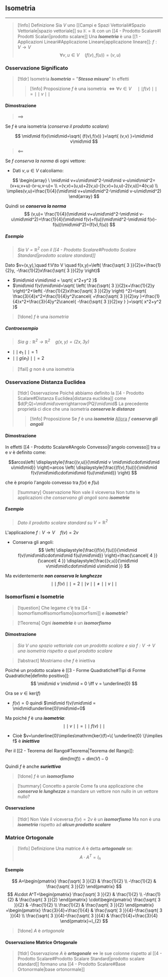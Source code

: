 ## Isometria
---
>[!info] Definizione
>Sia $V$ uno [[Campi e Spazi Vettoriali#Spazio Vettoriale|spazio vettoriale]] su $\mathbb{K}=\mathbb{R}$ con un [[4 - Prodotto Scalare#I Prodotti Scalari|prodotto scalare]]
>Una ***Isometria*** è una [[1 - Applicazioni Lineari#Applicazione Lineare|applicazione lineare]]: $f:V\to V$
>$$\forall v,u \in V\quad (f(v),f(u))=(v,u)$$

### Osservazione Significato
>[!tldr] Isometria
>***Isometria*** $=$ "***Stessa misura***"
>In effetti
>>[!info] Proposizione
>>$f$ è una isometria $\iff \forall v\in V\quad \mid\mid f(v)\mid\mid=\mid\mid v\mid\mid$

#### Dimostrazione
>$\implies$

Se $f$ è una isometria (*conserva il prodotto scalare*)

$$
\mid\mid f(v)\mid\mid=\sqrt{ (f(v),f(v)) }=\sqrt{ (v,v) }=\mid\mid v\mid\mid
$$
> $\impliedby$

Se $f$ *conserva la norma* di ogni vettore:
- Dati $v,u\in V$ calcoliamo:

$$
\begin{array}
\ \mid\mid v+u\mid\mid^2-\mid\mid v-u\mid\mid^2=(v+u,v+u)-(v-u,v-u)= \\
=(v,v)+(u,u)+2(v,u)-[(v,v)+(u,u)-2(v,u)]=4(v,u) \\
\implies(v,u)=\frac{1}{4}(\mid\mid v+u\mid\mid^2-\mid\mid v-u\mid\mid^2)
\end{array}
$$

Quindi se ***conserva la norma***
$$
(v,u)= \frac{1}{4}(\mid\mid v+u\mid\mid^2-\mid\mid v-u\mid\mid^2)=\frac{1}{4}(\mid\mid f(v)+f(u))\mid\mid^2-\mid\mid f(v)-f(u))\mid\mid^2)=(f(v),f(u))
$$

##### Esempio
>*Sia $V=\mathbb{R}^2$ con il [[4 - Prodotto Scalare#Prodotto Scalare Standard|prodotto scalare standard]]*

Dato $v=(x,y),\quad f:V\to V \quad f(x,y)=\left( \frac{\sqrt{ 3 }}{2}x+\frac{1}{2}y, -\frac{1}{2}x\frac{\sqrt{ 3 }}{2}y \right)$

- $\mid\mid v\mid\mid = \sqrt{ x^2+y^2 }$
- $\mid\mid f(v)\mid\mid=\sqrt{ \left( \frac{\sqrt{ 3 }}{2}x+\frac{1}{2}y \right)^2+\left( -\frac{1}{2}x\frac{\sqrt{ 3 }}{2}y \right) ^2}=\sqrt{ \frac{3}{4}x^2+\frac{1}{4}y^2\cancel{ +\frac{\sqrt{ 3 }}{2}xy }+\frac{1}{4}x^2+\frac{3}{4}y^2\cancel{ -\frac{\sqrt{ 3 }}{2}xy } }=\sqrt{ x^2+y^2 }$


>[!done] $f$ è una *isometria*
##### Controesempio
>*Sia $g:\mathbb{R}^2\to\mathbb{R}^2\quad g(x,y)=(2x,3y)$*

- $\mid\mid e_{1} \mid\mid=1$
- $\mid\mid g(e_{1}) \mid\mid=2$


>[!fail] $g$ non è una isometria

### Osservazione Distanza Euclidea
>[!tldr] Osservazione
>Poiché abbiamo definito la [[4 - Prodotto Scalare#Distanza Euclidea|distanza euclidea]] come $d(P,Q)=\mid\mid\overrightarrow{PQ}\mid\mid$
>La precedente proprietà ci dice che una isometria ***conserva le distanze***
>>[!info] Proposizione
>> Se $f$ è una ***isometria***
>><u>Allora</u>
>>$f$ ***conserva gli angoli***

#### Dimostrazione
In effetti [[4 - Prodotto Scalare#Angolo Convesso|l'angolo convesso]] tra $u$ e $v$ è definito come:

$$arcos\left( \displaystyle{\frac{(v,u)}{\mid\mid v \mid\mid\cdot\mid\mid u\mid\mid}} \right)=arcos \left( \displaystyle{\frac{(f(v),f(u))}{\mid\mid f(v)\mid\mid\cdot\mid\mid f(u)\mid\mid}} \right)  $$

che è proprio l'angolo convesso tra $f(v)$ e $f(u)$

>[!summary] Osservazione
>Non vale il viceversa
>Non tutte le applicazioni che *conservano gli angoli* sono ***isometrie***

##### Esempio
>*Dato il prodotto scalare standard su $V=\mathbb{R}^2$*

L'applicazione $f:V\to V\quad f(v)=2v$
- Conserva gli angoli:
$$
\left( \displaystyle{\frac{(f(v),f(u))}{\mid\mid f(v)\mid\mid\cdot\mid\mid f(u)\mid\mid}} \right)=\frac{\cancel{ 4 }}{\cancel{ 4 }} \displaystyle{\frac{(v,u)}{\mid\mid v\mid\mid\cdot\mid\mid u\mid\mid }}
$$

Ma evidentemente ***non conserva le lunghezze***
$$
\mid\mid f(v)\mid\mid = 2 \mid\mid v\mid\mid \neq \mid\mid v \mid\mid
$$

### Isomorfismi e Isometrie
>[!question] Che legame c'è tra [[4 - Isomorfismo#Isomorfismo|isomorfismi]] e ***isometrie***?

>[!Teorema]
>Ogni ***isometria*** è un ***isomorfismo***

#### Dimostrazione
>*Sia $V$ uno spazio vettoriale con un prodotto scalare e sia $f:V\to V$ una isometria rispetto a quel prodotto scalare*

>[!abstract] Mostriamo che $f$ è iniettiva

Poiché un prodotto scalare è [[3 - Forme Quadratiche#Tipi di Forme Quadratiche|definito positivo]]:
$$
\mid\mid v \mid\mid = 0 \iff v = \underline{0}
$$

Ora se $v\in \mathrm{ker}(f)$
- $f(v)=0$ quindi $\mid\mid f(v)\mid\mid = \mid\mid\underline{0}\mid\mid=0$

Ma poiché $f$ è una ***isometria***:
$$
\mid\mid v\mid\mid = \mid\mid f(v) \mid\mid
$$
- Cioè $v=\underline{0}\implies\mathrm{ker}(f)=\{ \underline{0} \}\implies f$ è ***iniettiva***

Per il [[2 - Teorema del Rango#Teorema|Teorema del Rango]]:
$$
\text{dim}(\mathrm{Im}(f))=\text{dim}(V)-0
$$
Quindi $f$ è anche ***suriettiva***

>[!done] $f$ è un ***isomorfismo***

>[!summary] Concetto a parole
>Come fa una applicazione che ***conserva le lunghezze*** a mandare un vettore non nullo in un vettore nullo?

#### Osservazione
>[!tldr] Non Vale il viceversa
>$f(v)=2v$ è un ***isomorfismo***
>Ma non è una ***isometria*** rispetto ad ***alcun prodotto scalare***

### Matrice Ortogonale
>[!info] Definizione
>Una matrice $A$ è detta ***ortogonale*** se:
>$$A\cdot A^T=I_{n}$$

#### Esempio
$$
A=\begin{pmatrix}
\frac{\sqrt{ 3 }}{2} & \frac{1}{2} \\
-\frac{1}{2} & \frac{\sqrt{ 3 }}{2}
\end{pmatrix}
$$
$$
A\cdot A^T=\begin{pmatrix}
\frac{\sqrt{ 3 }}{2} & \frac{1}{2} \\
-\frac{1}{2} & \frac{\sqrt{ 3 }}{2}
\end{pmatrix}
\cdot\begin{pmatrix}
\frac{\sqrt{ 3 }}{2} & -\frac{1}{2} \\
\frac{1}{2} & \frac{\sqrt{ 3 }}{2}
\end{pmatrix}
=\begin{pmatrix}
\frac{3}{4}+\frac{1}{4} &  \frac{\sqrt{ 3 }}{4}-\frac{\sqrt{ 3 }}{4} \\
\frac{\sqrt{ 3 }}{4}-\frac{\sqrt{ 3 }}{4} & \frac{1}{4}+\frac{3}{4}
\end{pmatrix}=I_{2}
$$
>[!done] $A$ è *ortogonale*

#### Osservazione Matrice Ortogonale
>[!tldr] Osservazione
>$A$ è ***ortogonale*** $\iff$ le sue colonne rispetto al [[4 - Prodotto Scalare#Prodotto Scalare Standard|prodotto scalare standard]] formano una [[4 - Prodotto Scalare#Base Ortonormale|base ortonormale]]
